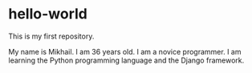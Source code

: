 # hello-world

This is my first repository.

My name is Mikhail. I am 36 years old. I am a novice programmer. I am learning the Python programming language and the Django framework.
